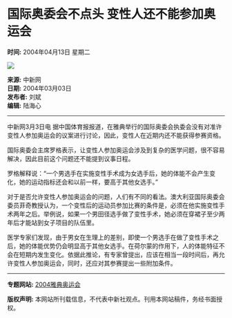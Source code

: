 # 国际奥委会不点头 变性人还不能参加奥运会

**时间:** 2004年04月13日 星期二

![](http://www.chinanews.com.cn/newsiimg/1.gif)

**来源:** 中新网  
**日期:** 2004年03月03日  
**发布者:** 刘斌  
**编辑:** 陆海心

---

中新网3月3日电 据中国体育报报道，在雅典举行的国际奥委会执委会没有对准许变性人参加奥运会的议案进行讨论，因此，变性人在近期内还不能获得参赛资格。

国际奥委会主席罗格表示，让变性人参加奥运会涉及到复杂的医学问题，很不容易解决，因此目前这个问题还不能提到议事日程。

罗格解释说：“一个男选手在实施变性手术成为女选手后，她的体能不会产生变化，她的运动指标还会和以前一样，要高于其他女选手。”

对于是否允许变性人参加奥运会的问题，人们有不同的看法。澳大利亚国际奥委会委员菲奇教授认为，一个变性后的运动员参加比赛的条件是，必须在他实施变性手术两年之后。举例说，如果一个男田径选手做了变性手术，她必须在穿裙子至少两年后才能站到女子项目的队伍里。

医学专家们发现，由于男女在生理上的差别，即使一个男选手在做了变性手术之后，她的体能优势仍会明显高于其他女选手。在荷尔蒙的作用下，人的体能特征不会在短期内发生变化。依据此推论，有专家曾提出，应该在相当一段时间后，再允许变性人参加奥运会，同时，还应对其参赛提出一些附加条件。

---

**专题网站:** [2004雅典奥运会](http://www.chinanews.com/focus_site/olympic2004/index.html)  

**版权声明:** 本网站所刊载信息，不代表中新社观点。刊用本网站稿件，务经书面授权。
<!-- tcd_original_link https://www.chinanews.com.cn/n/2004-03-03/26/408775.html -->
